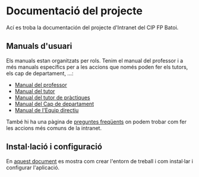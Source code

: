 # Documentació del projecte
Ací es troba la documentación del projecte d'Intranet del CIP FP Batoi.

## Manuals d'usuari
Els manuals estan organitzats per rols. Tenim el manual del professor i a més manuals específics per a les accions que només poden fer els tutors, els cap de departament, ...:
* [Manual del professor](manual-profe.md)
* [Manual del tutor](manual-tutor.md)
* [Manual del tutor de pràctiques](manual-fct.md)
* [Manual del Cap de departament](manual-cap.md)
* [Manual de l'Equip directiu](manual-dir.md)

També hi ha una pàgina de [preguntes freqüents](./faqs.md) on podem trobar com fer les accions més comuns de la intranet.

## Instal·lació i configuració
En [aquest document](setup.md) es mostra com crear l'entorn de treball i com instal·lar i configurar l'aplicació.

